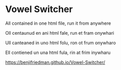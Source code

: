 # Vowel Switcher

All contained in one html file, run it from anywhere

Oll centaunud en ani html fale, run et fram onywhari 

Ull canteaned in uno html folu, ron ot frum onywharo 

Ell contiened un una html fula, rin at frim inywharu 

https://benjifriedman.github.io/Vowel-Switcher/
